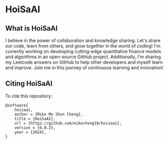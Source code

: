 # HoiSaAI

## What is HoiSaAI

I believe in the power of collaboration and knowledge sharing. Let's share our code, learn from others, and grow together in the world of coding! I'm currently working on developing cutting-edge quantitative finance models and algorithms in an open-source GitHub project. Additionally, I'm sharing my Leetcode answers on GitHub to help other developers and myself learn and improve. Join me in this journey of continuous learning and innovation!

## Citing HoiSaAI

To cite this repository:

```
@software{
    hoisaai,
    author = {Mike Mo Shun Cheng},
    title = {HoiSaAI},
    url = {https://github.com/mikecheng18/hoisaai},
    version = {0.0.2},
    year = {2024},
}
```
